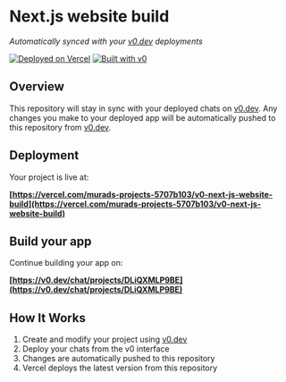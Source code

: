 # Next.js website build

*Automatically synced with your [v0.dev](https://v0.dev) deployments*

[![Deployed on Vercel](https://img.shields.io/badge/Deployed%20on-Vercel-black?style=for-the-badge&logo=vercel)](https://vercel.com/murads-projects-5707b103/v0-next-js-website-build)
[![Built with v0](https://img.shields.io/badge/Built%20with-v0.dev-black?style=for-the-badge)](https://v0.dev/chat/projects/DLiQXMLP9BE)

## Overview

This repository will stay in sync with your deployed chats on [v0.dev](https://v0.dev).
Any changes you make to your deployed app will be automatically pushed to this repository from [v0.dev](https://v0.dev).

## Deployment

Your project is live at:

**[https://vercel.com/murads-projects-5707b103/v0-next-js-website-build](https://vercel.com/murads-projects-5707b103/v0-next-js-website-build)**

## Build your app

Continue building your app on:

**[https://v0.dev/chat/projects/DLiQXMLP9BE](https://v0.dev/chat/projects/DLiQXMLP9BE)**

## How It Works

1. Create and modify your project using [v0.dev](https://v0.dev)
2. Deploy your chats from the v0 interface
3. Changes are automatically pushed to this repository
4. Vercel deploys the latest version from this repository